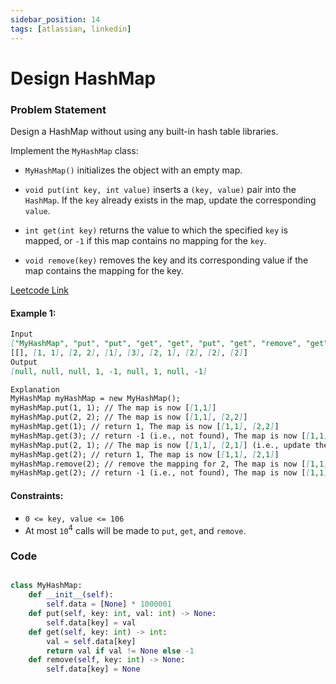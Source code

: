 ```yaml
---
sidebar_position: 14
tags: [atlassian, linkedin]
---
```


# Design HashMap

### Problem Statement

Design a HashMap without using any built-in hash table libraries.

Implement the `MyHashMap` class:

- `MyHashMap()` initializes the object with an empty map.

- `void put(int key, int value)` inserts a `(key, value)` pair into the `HashMap`. If the `key` already exists in the map, update the corresponding `value`.
- `int get(int key)` returns the value to which the specified `key` is mapped, or `-1` if this map contains no mapping for the `key`.
- `void remove(key)` removes the key and its corresponding value if the map contains the mapping for the key.

[Leetcode Link](https://leetcode.com/problems/design-hashmap)

#### Example 1:

```markdown
Input
["MyHashMap", "put", "put", "get", "get", "put", "get", "remove", "get"]
[[], [1, 1], [2, 2], [1], [3], [2, 1], [2], [2], [2]]
Output
[null, null, null, 1, -1, null, 1, null, -1]

Explanation
MyHashMap myHashMap = new MyHashMap();
myHashMap.put(1, 1); // The map is now [[1,1]]
myHashMap.put(2, 2); // The map is now [[1,1], [2,2]]
myHashMap.get(1); // return 1, The map is now [[1,1], [2,2]]
myHashMap.get(3); // return -1 (i.e., not found), The map is now [[1,1], [2,2]]
myHashMap.put(2, 1); // The map is now [[1,1], [2,1]] (i.e., update the existing value)
myHashMap.get(2); // return 1, The map is now [[1,1], [2,1]]
myHashMap.remove(2); // remove the mapping for 2, The map is now [[1,1]]
myHashMap.get(2); // return -1 (i.e., not found), The map is now [[1,1]]
```

#### Constraints:

- `0 <= key, value <= 106`
- At most `10`<sup>4</sup> calls will be made to `put`, `get`, and `remove`.

### Code

```python title="Python Code"

class MyHashMap:
    def __init__(self):
        self.data = [None] * 1000001
    def put(self, key: int, val: int) -> None:
        self.data[key] = val
    def get(self, key: int) -> int:
        val = self.data[key]
        return val if val != None else -1
    def remove(self, key: int) -> None:
        self.data[key] = None

```
